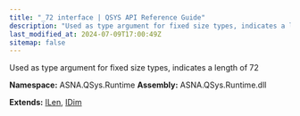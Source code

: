 ```yaml
---
title: "_72 interface | QSYS API Reference Guide"
description: "Used as type argument for fixed size types, indicates a length of 72  "
last_modified_at: 2024-07-09T17:00:49Z
sitemap: false
---
```


Used as type argument for fixed size types, indicates a length of 72 

**Namespace:** ASNA.QSys.Runtime
**Assembly:** ASNA.QSys.Runtime.dll

**Extends:** [ILen](/reference/runtime/qsys-runtime/i-len.html), [IDim](/reference/runtime/qsys-runtime/i-dim.html)
<br>
<br>
